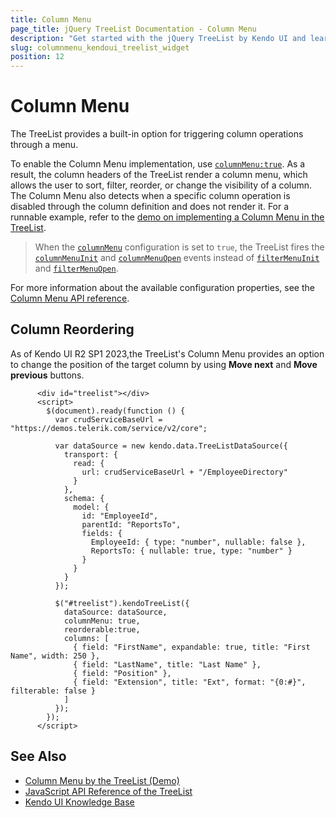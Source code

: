 ```yaml
---
title: Column Menu
page_title: jQuery TreeList Documentation - Column Menu
description: "Get started with the jQuery TreeList by Kendo UI and learn how to enable its column menu."
slug: columnmenu_kendoui_treelist_widget
position: 12
---
```


# Column Menu

The TreeList provides a built-in option for triggering column operations through a menu.

To enable the Column Menu implementation, use [`columnMenu:true`](/api/javascript/ui/treelist/configuration/columnmenu). As a result, the column headers of the TreeList render a column menu, which allows the user to sort, filter, reorder, or change the visibility of a column. The Column Menu also detects when a specific column operation is disabled through the column definition and does not render it. For a runnable example, refer to the [demo on implementing a Column Menu in the TreeList](https://demos.telerik.com/kendo-ui/treelist/column-menu).

> When the [`columnMenu`](/api/javascript/ui/treelist/configuration/columnmenu) configuration is set to `true`, the TreeList fires the [`columnMenuInit`](/api/javascript/ui/treelist/events/columnmenuinit) and [`columnMenuOpen`](/api/javascript/ui/treelist/events/columnmenuopen) events instead of [`filterMenuInit`](/api/javascript/ui/treelist/events/filtermenuinit) and [`filterMenuOpen`](/api/javascript/ui/treelist/events/filtermenuopen).

For more information about the available configuration properties, see the [Column Menu API reference](/api/javascript/ui/treelist/configuration/columnmenu).

## Column Reordering

As of Kendo UI R2 SP1 2023,the TreeList's Column Menu provides an option to change the position of the target column by using **Move next** and **Move previous** buttons.

```dojo
      <div id="treelist"></div>
      <script>
        $(document).ready(function () {
          var crudServiceBaseUrl = "https://demos.telerik.com/service/v2/core";

          var dataSource = new kendo.data.TreeListDataSource({
            transport: {
              read: {
                url: crudServiceBaseUrl + "/EmployeeDirectory"
              }
            },
            schema: {
              model: {
                id: "EmployeeId",
                parentId: "ReportsTo",
                fields: {
                  EmployeeId: { type: "number", nullable: false },
                  ReportsTo: { nullable: true, type: "number" }
                }
              }
            }
          });

          $("#treelist").kendoTreeList({
            dataSource: dataSource,
            columnMenu: true,
            reorderable:true,            
            columns: [
              { field: "FirstName", expandable: true, title: "First Name", width: 250 },
              { field: "LastName", title: "Last Name" },
              { field: "Position" },
              { field: "Extension", title: "Ext", format: "{0:#}", filterable: false }
            ]
          });
        });
      </script>
```

## See Also

* [Column Menu by the TreeList (Demo)](https://demos.telerik.com/kendo-ui/treelist/column-menu)
* [JavaScript API Reference of the TreeList](/api/javascript/ui/treelist)
* [Kendo UI Knowledge Base](/knowledge-base)
